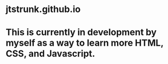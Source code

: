 # jtstrunk.github.io
# This is currently in development by myself as a way to learn more HTML, CSS, and Javascript.

